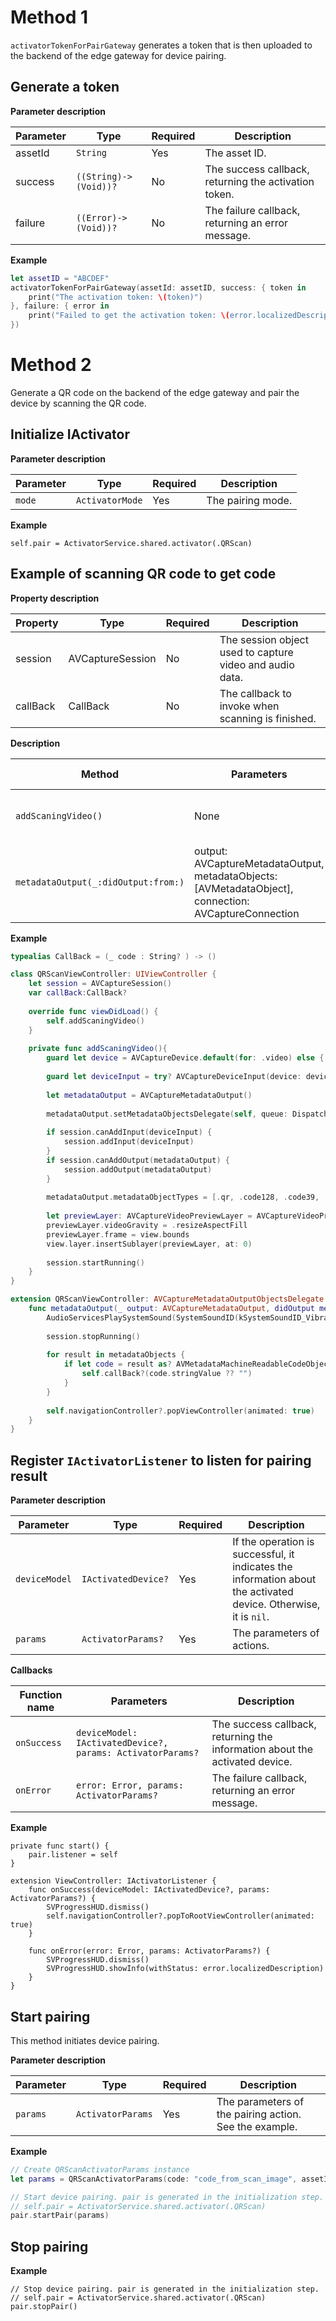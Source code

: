# Method 1

`activatorTokenForPairGateway` generates a token that is then uploaded to the backend of the edge gateway for device pairing.

## Generate a token

**Parameter description**

| Parameter | Type | Required | Description |
| ------ | ---- | -------- | ---- |
| assetId | `String` | Yes | The asset ID. |
| success | `((String)->(Void))?` | No | The success callback, returning the activation token. |
| failure | `((Error)->(Void))?` | No | The failure callback, returning an error message. |

**Example**

```swift
let assetID = "ABCDEF"
activatorTokenForPairGateway(assetId: assetID, success: { token in
    print("The activation token: \(token)")
}, failure: { error in
    print("Failed to get the activation token: \(error.localizedDescription)")
})
```

# Method 2

Generate a QR code on the backend of the edge gateway and pair the device by scanning the QR code.

## Initialize IActivator

**Parameter description**

| Parameter | Type | Required | Description |
| --- | --- | --- | --- |
| `mode` | `ActivatorMode` | Yes | The pairing mode. |

**Example**

```
self.pair = ActivatorService.shared.activator(.QRScan)
```

## Example of scanning QR code to get code

**Property description**

| Property | Type | Required | Description |
| --- | --- | --- | --- |
| session | AVCaptureSession | No | The session object used to capture video and audio data. |
| callBack | CallBack | No | The callback to invoke when scanning is finished. |

**Description**

| Method | Parameters | Return value | Description |
| --- | --- | --- | --- |
| `addScaningVideo()` | None | None | Add the video scanning feature. |
| `metadataOutput(_:didOutput:from:)` | output: AVCaptureMetadataOutput, metadataObjects: [AVMetadataObject], connection: AVCaptureConnection | None | Process the scanned metadata. |

**Example**

```swift
typealias CallBack = (_ code : String? ) -> ()

class QRScanViewController: UIViewController {
    let session = AVCaptureSession()
    var callBack:CallBack?
    
    override func viewDidLoad() {
        self.addScaningVideo()
    }
    
    private func addScaningVideo(){
        guard let device = AVCaptureDevice.default(for: .video) else { return }
        
        guard let deviceInput = try? AVCaptureDeviceInput(device: device) else { return }
        
        let metadataOutput = AVCaptureMetadataOutput()
        
        metadataOutput.setMetadataObjectsDelegate(self, queue: DispatchQueue.main)
        
        if session.canAddInput(deviceInput) {
            session.addInput(deviceInput)
        }
        if session.canAddOutput(metadataOutput) {
            session.addOutput(metadataOutput)
        }
        
        metadataOutput.metadataObjectTypes = [.qr, .code128, .code39, .code93, .code39Mod43, .ean8, .ean13, .upce, .pdf417, .aztec]
        
        let previewLayer: AVCaptureVideoPreviewLayer = AVCaptureVideoPreviewLayer(session: session)
        previewLayer.videoGravity = .resizeAspectFill
        previewLayer.frame = view.bounds
        view.layer.insertSublayer(previewLayer, at: 0)
        
        session.startRunning()
    }
}

extension QRScanViewController: AVCaptureMetadataOutputObjectsDelegate {
    func metadataOutput(_ output: AVCaptureMetadataOutput, didOutput metadataObjects: [AVMetadataObject], from connection: AVCaptureConnection) {
        AudioServicesPlaySystemSound(SystemSoundID(kSystemSoundID_Vibrate))
        
        session.stopRunning()
        
        for result in metadataObjects {
            if let code = result as? AVMetadataMachineReadableCodeObject {
                self.callBack?(code.stringValue ?? "")
            }
        }
        
        self.navigationController?.popViewController(animated: true)
    }
}
```

## Register `IActivatorListener` to listen for pairing result

**Parameter description**

| Parameter | Type | Required | Description |
| --- | --- | --- | --- |
| `deviceModel` | `IActivatedDevice?` | Yes | If the operation is successful, it indicates the information about the activated device. Otherwise, it is `nil`. |
| `params` | `ActivatorParams?` | Yes | The parameters of actions. |

**Callbacks**

| Function name | Parameters | Description |
| --- | --- | --- |
| `onSuccess` | `deviceModel: IActivatedDevice?, params: ActivatorParams?` | The success callback, returning the information about the activated device. |
| `onError` | `error: Error, params: ActivatorParams?` | The failure callback, returning an error message. |

**Example**

```
private func start() {
    pair.listener = self    
}

extension ViewController: IActivatorListener {
    func onSuccess(deviceModel: IActivatedDevice?, params: ActivatorParams?) {
        SVProgressHUD.dismiss()
        self.navigationController?.popToRootViewController(animated: true)
    }
    
    func onError(error: Error, params: ActivatorParams?) {
        SVProgressHUD.dismiss()
        SVProgressHUD.showInfo(withStatus: error.localizedDescription)
    }
}
```

## Start pairing

This method initiates device pairing.

**Parameter description**

| Parameter | Type | Required | Description |
| --- | --- | --- | --- |
| `params` | `ActivatorParams` | Yes | The parameters of the pairing action. See the example. |

**Example**

```swift
// Create QRScanActivatorParams instance
let params = QRScanActivatorParams(code: "code_from_scan_image", assetId: "assetId", longitude: nil, latitude: nil)

// Start device pairing. pair is generated in the initialization step.
// self.pair = ActivatorService.shared.activator(.QRScan)
pair.startPair(params)
```

## Stop pairing

**Example**

```
// Stop device pairing. pair is generated in the initialization step.
// self.pair = ActivatorService.shared.activator(.QRScan)
pair.stopPair()
```
